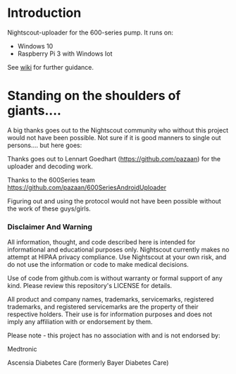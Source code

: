 # Introduction

Nightscout-uploader for the 600-series pump. It runs on:

* Windows 10
* Raspberry Pi 3 with Windows Iot

See [wiki](https://github.com/cfaagaard/CGM.NET/wiki) for further guidance.


# Standing on the shoulders of giants....
A big thanks goes out to the Nightscout community who without this project would not have been possible.
Not sure if it is good manners to single out persons.... but here goes:

Thanks goes out to Lennart Goedhart (https://github.com/pazaan) for the uploader and decoding work.

Thanks to the 600Series team https://github.com/pazaan/600SeriesAndroidUploader  

Figuring out and using the protocol would not have been possible without the work of these guys/girls.


### Disclaimer And Warning
All information, thought, and code described here is intended for informational and educational purposes only. 
Nightscout currently makes no attempt at HIPAA privacy compliance. 
Use Nightscout at your own risk, and do not use the information or code to make medical decisions.

Use of code from github.com is without warranty or formal support of any kind. Please review this repository's LICENSE for details.

All product and company names, trademarks, servicemarks, registered trademarks, and registered servicemarks are the property of their respective holders. Their use is for information purposes and does not imply any affiliation with or endorsement by them.

Please note - this project has no association with and is not endorsed by:

Medtronic

Ascensia Diabetes Care (formerly Bayer Diabetes Care)
